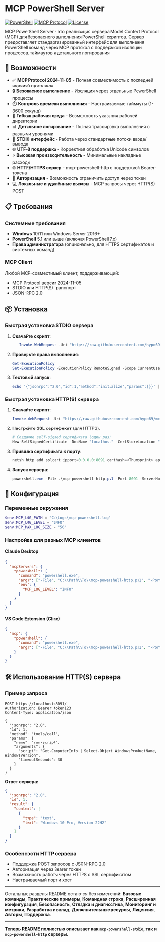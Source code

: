 # MCP PowerShell Server

[![PowerShell](https://img.shields.io/badge/PowerShell-5.1%2B-blue.svg)](https://github.com/PowerShell/PowerShell)
[![MCP Protocol](https://img.shields.io/badge/MCP-2024--11--05-green.svg)](https://modelcontextprotocol.io/)
[![License](https://img.shields.io/badge/License-MIT-yellow.svg)](LICENSE)

MCP PowerShell Server - это реализация сервера Model Context Protocol (MCP) для безопасного выполнения PowerShell скриптов. Сервер предоставляет стандартизированный интерфейс для выполнения PowerShell команд через MCP протокол с поддержкой изоляции процессов, таймаутов и детального логирования.

## 🚀 Возможности

- ✅ **MCP Protocol 2024-11-05** - Полная совместимость с последней версией протокола
- 🔒 **Безопасное выполнение** - Изоляция через отдельные PowerShell процессы
- ⏱️ **Контроль времени выполнения** - Настраиваемые таймауты (1-3600 секунд)
- 📁 **Гибкая рабочая среда** - Возможность указания рабочей директории
- 📊 **Детальное логирование** - Полная трассировка выполнения с разными уровнями
- 🔄 **STDIO интерфейс** - Работа через стандартные потоки ввода/вывода
- 🌐 **UTF-8 поддержка** - Корректная обработка Unicode символов
- ⚡ **Высокая производительность** - Минимальные накладные расходы
- 🌐 **HTTP/HTTPS сервер** - mcp-powershell-http с поддержкой Bearer-токена
- 🔐 **Авторизация** - Возможность ограничить доступ через токен
- 💻 **Локальные и удалённые вызовы** - MCP запросы через HTTP(S) POST

## 📋 Требования

### Системные требования
- **Windows** 10/11 или Windows Server 2016+
- **PowerShell** 5.1 или выше (включая PowerShell 7.x)
- **Права администратора** (опционально, для HTTPS сертификатов и системных команд)

### MCP Client
Любой MCP-совместимый клиент, поддерживающий:
- MCP Protocol версии 2024-11-05
- STDIO или HTTP(S) транспорт
- JSON-RPC 2.0

## 📦 Установка

### Быстрая установка STDIO сервера
1. **Скачайте скрипт**:

    ```powershell
       Invoke-WebRequest -Uri "https://raw.githubusercontent.com/hypo69/mcp-powershell-stdio.ps1" -OutFile "mcp-powershell-stdio.ps1"
    ```

2. **Проверьте права выполнения**:

   ```powershell
   Get-ExecutionPolicy
   Set-ExecutionPolicy -ExecutionPolicy RemoteSigned -Scope CurrentUser
   ```

3. **Тестовый запуск**:

   ```powershell
   echo '{"jsonrpc":"2.0","id":1,"method":"initialize","params":{}}' | .\mcp-powershell-stdio.ps1
   ```

### Быстрая установка HTTP(S) сервера

1. **Скачайте скрипт**:

   ```powershell
   Invoke-WebRequest -Uri "https://raw.githubusercontent.com/hypo69/mcp-powershell-http.ps1" -OutFile "mcp-powershell-http.ps1"
   ```

2. **Настройте SSL сертификат** (для HTTPS):

   ```powershell
   # Создание self-signed сертификата (один раз)
   New-SelfSignedCertificate -DnsName "localhost" -CertStoreLocation "Cert:\LocalMachine\My"
   ```

3. **Привязка сертификата к порту**:

   ```powershell
   netsh http add sslcert ipport=0.0.0.0:8091 certhash=<Thumbprint> appid='{00000000-0000-0000-0000-000000000000}'
   ```

4. **Запуск сервера**:

   ```powershell
   powershell.exe -File .\mcp-powershell-http.ps1 -Port 8091 -ServerHost "localhost" -CertThumbprint "<Thumbprint>" -AuthToken "ваш_токен"
   ```

## 🔧 Конфигурация

### Переменные окружения

```powershell
$env:MCP_LOG_PATH = "C:\Logs\mcp-powershell.log"
$env:MCP_LOG_LEVEL = "INFO"
$env:MCP_MAX_LOG_SIZE = "50"
```

### Настройка для разных MCP клиентов

#### Claude Desktop

```json
{
  "mcpServers": {
    "powershell": {
      "command": "powershell.exe",
      "args": ["-File", "C:\\Path\\To\\mcp-powershell-http.ps1", "-Port", "8091", "-AuthToken", "token123"],
      "env": {
        "MCP_LOG_LEVEL": "INFO"
      }
    }
  }
}
```

#### VS Code Extension (Cline)

```json
{
  "mcp": {
    "powershell": {
      "command": "powershell.exe",
      "args": ["-File", "C:\\Path\\To\\mcp-powershell-http.ps1", "-Port", "8091", "-AuthToken", "token123"]
    }
  }
}
```

## 🛠️ Использование HTTP(S) сервера

### Пример запроса

```http
POST https://localhost:8091/
Authorization: Bearer token123
Content-Type: application/json

{
  "jsonrpc": "2.0",
  "id": 1,
  "method": "tools/call",
  "params": {
    "name": "run-script",
    "arguments": {
      "script": "Get-ComputerInfo | Select-Object WindowsProductName, WindowsVersion",
      "timeoutSeconds": 30
    }
  }
}
```

**Ответ сервера:**

```json
{
  "jsonrpc": "2.0",
  "id": 1,
  "result": {
    "content": [
      {
        "type": "text",
        "text": "Windows 10 Pro, Version 22H2"
      }
    ]
  }
}
```

### Особенности HTTP сервера

* Поддержка POST запросов с JSON-RPC 2.0
* Авторизация через Bearer токен
* Возможность работы через HTTPS с SSL сертификатом
* Настраиваемый порт и хост

---

Остальные разделы README остаются без изменений: **Базовые команды**, **Практические примеры**, **Командная строка**, **Расширенная конфигурация**, **Безопасность**, **Отладка и диагностика**, **Мониторинг и метрики**, **Разработка и вклад**, **Дополнительные ресурсы**, **Лицензия**, **Авторы**, **Поддержка**.

---

**Теперь README полностью описывает как `mcp-powershell-stdio`, так и `mcp-powershell-http` серверы.**

```

